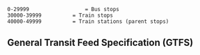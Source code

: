 ```
0-29999                  = Bus stops
30000-39999          = Train stops
40000-49999          = Train stations (parent stops)
```

## General Transit Feed Specification (GTFS)
